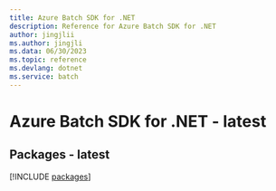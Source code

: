 ```yaml
---
title: Azure Batch SDK for .NET
description: Reference for Azure Batch SDK for .NET
author: jingjlii
ms.author: jingjli
ms.data: 06/30/2023
ms.topic: reference
ms.devlang: dotnet
ms.service: batch
---
```

# Azure Batch SDK for .NET - latest
## Packages - latest
[!INCLUDE [packages](batch-index.md)]